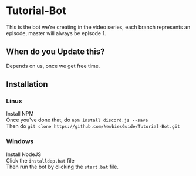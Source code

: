 # Tutorial-Bot
This is the bot we're creating in the video series, each branch represents an episode, master will always be episode 1.

## When do you Update this?
Depends on us, once we get free time.

## Installation

### Linux
Install NPM  
Once you've done that, do `npm install discord.js --save`  
Then do `git clone https://github.com/NewbiesGuide/Tutorial-Bot.git`

### Windows
Install NodeJS  
Click the `installdep.bat` file  
Then run the bot by clicking the `start.bat` file.
